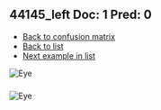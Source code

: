## 44145_left Doc: 1 Pred: 0
- [Back to confusion matrix](https://github.com/juliandewit/kaggle_retinopathy/blob/master/matrix.md)
- [Back to list](https://github.com/juliandewit/kaggle_retinopathy/blob/master/lists/10/list.md)
- [Next example in list](https://github.com/juliandewit/kaggle_retinopathy/blob/master/lists/10/44/44196_left.md)

![Eye](https://retinopaty.blob.core.windows.net/size1024/44145_left_1.jpeg)

### 

![Eye]()
